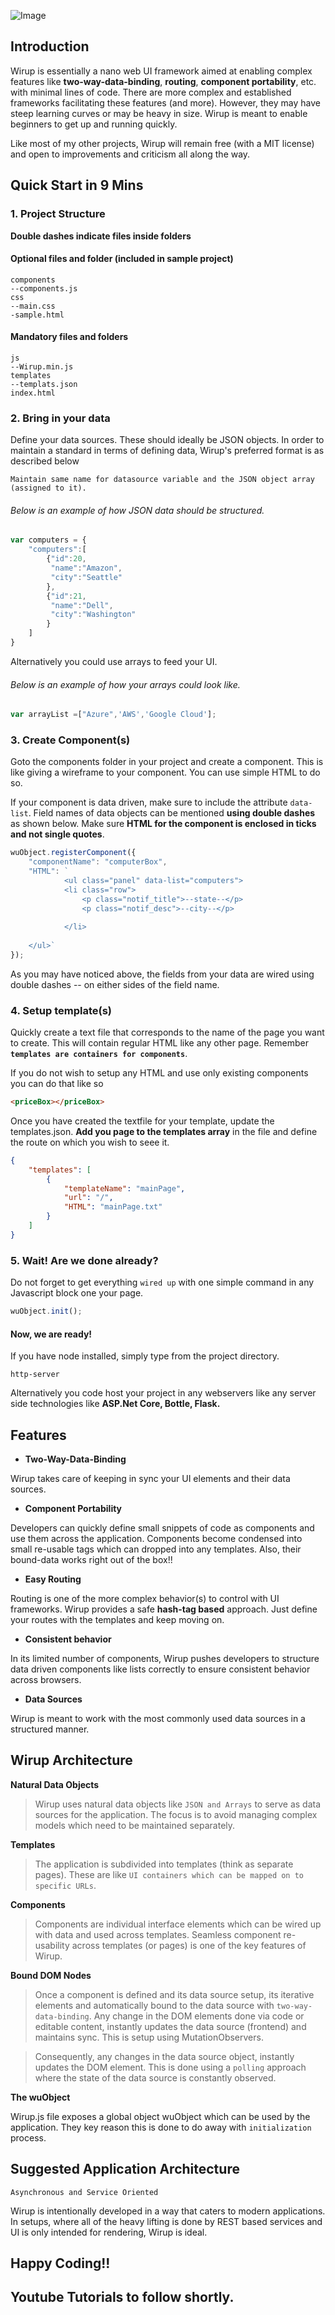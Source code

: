 ![Image](https://raw.githubusercontent.com/razaibi/Wirup/master/projectArtwork/Logo.png)

## Introduction

Wirup is essentially a nano web UI framework aimed at enabling complex features like **two-way-data-binding**, **routing**, **component portability**, etc. with minimal lines of code. There are more complex and established frameworks facilitating these features (and more). However, they may have steep learning curves or may be heavy in size. Wirup is meant to enable beginners to get up and running quickly.

Like most of my other projects, Wirup will remain free (with a MIT license) and open to improvements and criticism all along the way. 

## Quick Start in 9 Mins

### 1. Project Structure

__Double dashes indicate files inside folders__

#### Optional files and folder (included in sample project)

```
components
--components.js
css
--main.css
-sample.html
```

#### Mandatory files and folders
```
js
--Wirup.min.js
templates
--templats.json
index.html
```


### 2. Bring in your data
Define your data sources. These should ideally be JSON objects. In order to maintain a standard in terms of defining data, Wirup's preferred format is as described below

`Maintain same name for datasource variable and the JSON object array (assigned to it).`

###### Below is an example of how JSON data should be structured.

```js
var computers = {
    "computers":[
        {"id":20,
         "name":"Amazon",
         "city":"Seattle"
        },
        {"id":21,
         "name":"Dell",
         "city":"Washington"
        }
    ]
}
```

Alternatively you could use arrays to feed your UI.

###### Below is an example of how your arrays could look like.

```js
var arrayList =["Azure",'AWS','Google Cloud'];
```

### 3. Create Component(s)
Goto the components folder in your project and create a component. This is like giving a wireframe to your component. You can use simple HTML to do so.

If your component is data driven, make sure to include the attribute `data-list`. Field names of data objects can be mentioned **using double dashes** as shown below.
Make sure **HTML for the component is enclosed in ticks and not single quotes**.

```js
wuObject.registerComponent({
    "componentName": "computerBox",
    "HTML": `
            <ul class="panel" data-list="computers">
            <li class="row">
                <p class="notif_title">--state--</p>
                <p class="notif_desc">--city--</p>
                
            </li>
                            
    </ul>`
});
```

As you may have noticed above, the fields from your data are wired using double dashes -- on either sides of the field name. 

### 4. Setup template(s)


Quickly create a text file that corresponds to the name of the page you want to create. This will contain regular HTML like any other page. Remember **`templates are containers for components`**.

If you do not wish to setup any HTML and use only existing components you can do that like so

```html
<priceBox></priceBox>
```

Once you have created the textfile for your template, update the templates.json. **Add you page to the templates array** in the file and define the route on which you wish to seee it. 


```json
{
    "templates": [
        {
            "templateName": "mainPage",
            "url": "/",
            "HTML": "mainPage.txt"
        }
    ]
}
```

### 5. Wait! Are we done already? 

Do not forget to get everything `wired up` with one simple command in any Javascript block one your page.

```js
wuObject.init();
```

#### Now, we are ready! ####

If you have node installed, simply type from the project directory. 

```console
http-server
```

Alternatively you code host your project in any webservers like any server side technologies like **ASP.Net Core, Bottle, Flask.**

## Features

- **Two-Way-Data-Binding**

Wirup takes care of keeping in sync your UI elements and their data sources. 

- **Component Portability**

Developers can quickly define small snippets of code as components and use them across the application. Components become condensed into small re-usable tags which can dropped into any templates. Also, their bound-data works right out of the box!!

- **Easy Routing**

Routing is one of the more complex behavior(s) to control with UI frameworks. Wirup provides a safe **hash-tag based** approach. Just define your routes with the templates and keep moving on.

- **Consistent behavior**

In its limited number of components, Wirup pushes developers to structure data driven components like lists correctly to ensure consistent behavior across browsers.

- **Data Sources**

Wirup is meant to work with the most commonly used data sources in a structured manner.


## Wirup Architecture

**Natural Data Objects**

>Wirup uses natural data objects like `JSON and Arrays` to serve as data sources for the application. The focus is to avoid managing complex models which need to be maintained separately. 

**Templates**

>The application is subdivided into templates (think as separate pages). These are like `UI containers which can be mapped on to specific URLs`.

**Components**

>Components are individual interface elements which can be wired up with data and used across templates. Seamless component re-usability across templates (or pages) is one of the key features of Wirup.

**Bound DOM Nodes**

>Once a component is defined and its data source setup, its iterative elements and automatically bound to the data source with `two-way-data-binding`. Any change in the DOM elements done via code or editable content, instantly updates the data source (frontend) and maintains sync. This is setup using MutationObservers. 

>Consequently, any changes in the data source object, instantly updates the DOM element. This is done using a `polling` approach where the state of the data source is constantly observed.

**The wuObject**

Wirup.js file exposes a global object wuObject which can be used by the application. They key reason this is done to do away with `initialization` process.

## Suggested Application Architecture

`Asynchronous and Service Oriented`

Wirup is intentionally developed in a way that caters to modern applications. In setups, where all of the heavy lifting is done by REST based services and UI is only intended for rendering, Wirup is ideal.


## Happy Coding!!

## Youtube Tutorials to follow shortly.
